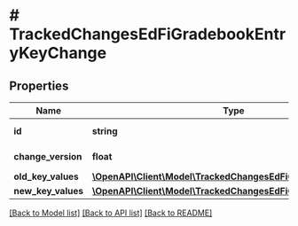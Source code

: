 # # TrackedChangesEdFiGradebookEntryKeyChange

## Properties

Name | Type | Description | Notes
------------ | ------------- | ------------- | -------------
**id** | **string** | Resource identifier | [optional]
**change_version** | **float** | Change version | [optional]
**old_key_values** | [**\OpenAPI\Client\Model\TrackedChangesEdFiGradebookEntryKey**](TrackedChangesEdFiGradebookEntryKey.md) |  | [optional]
**new_key_values** | [**\OpenAPI\Client\Model\TrackedChangesEdFiGradebookEntryKey**](TrackedChangesEdFiGradebookEntryKey.md) |  | [optional]

[[Back to Model list]](../../README.md#models) [[Back to API list]](../../README.md#endpoints) [[Back to README]](../../README.md)
